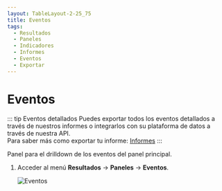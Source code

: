 ```yaml
---
layout: TableLayout-2-25_75
title: Eventos
tags:
  - Resultados
  - Paneles
  - Indicadores
  - Informes
  - Eventos
  - Exportar
---
```

# Eventos

::: tip Eventos detallados
Puedes exportar todos los eventos detallados a través de nuestros informes o integrarlos con su plataforma de datos a través de nuestra API.<br>
Para saber más como exportar tu informe: [Informes](../reports/global)
:::

Panel para el drilldown de los eventos del panel principal.

1. Acceder al menú **Resultados** -> **Paneles** -> **Eventos**.

   ![Eventos](https://cdn.phishx.io/phishx-docs/images/phishx_results_dashboards_events_01.webp)
